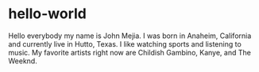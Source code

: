 # hello-world

Hello everybody my name is John Mejia. I was born in Anaheim, California and currently live in Hutto, Texas. I like watching sports and listening to music. My favorite artists right now are Childish Gambino, Kanye, and The Weeknd. 
